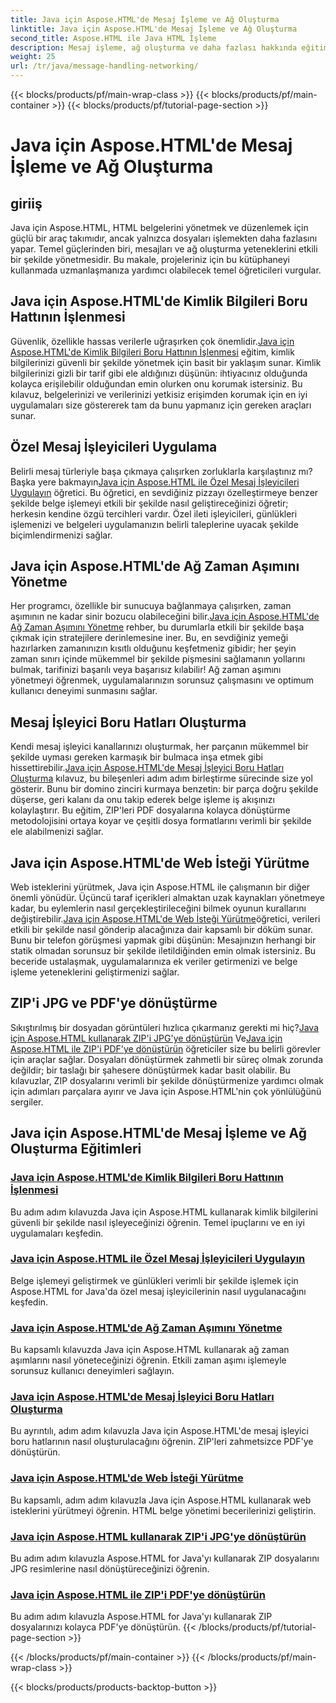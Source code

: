 ```yaml
---
title: Java için Aspose.HTML'de Mesaj İşleme ve Ağ Oluşturma
linktitle: Java için Aspose.HTML'de Mesaj İşleme ve Ağ Oluşturma
second_title: Aspose.HTML ile Java HTML İşleme
description: Mesaj işleme, ağ oluşturma ve daha fazlası hakkında eğitimlerle Java için Aspose.HTML'de ustalaşın. Belge işleme becerilerinizi geliştirin.
weight: 25
url: /tr/java/message-handling-networking/
---
```


{{< blocks/products/pf/main-wrap-class >}}
{{< blocks/products/pf/main-container >}}
{{< blocks/products/pf/tutorial-page-section >}}

# Java için Aspose.HTML'de Mesaj İşleme ve Ağ Oluşturma

## giriiş

Java için Aspose.HTML, HTML belgelerini yönetmek ve düzenlemek için güçlü bir araç takımıdır, ancak yalnızca dosyaları işlemekten daha fazlasını yapar. Temel güçlerinden biri, mesajları ve ağ oluşturma yeteneklerini etkili bir şekilde yönetmesidir. Bu makale, projeleriniz için bu kütüphaneyi kullanmada uzmanlaşmanıza yardımcı olabilecek temel öğreticileri vurgular.

## Java için Aspose.HTML'de Kimlik Bilgileri Boru Hattının İşlenmesi
 Güvenlik, özellikle hassas verilerle uğraşırken çok önemlidir.[Java için Aspose.HTML'de Kimlik Bilgileri Boru Hattının İşlenmesi](./credentials-pipeline/) eğitim, kimlik bilgilerinizi güvenli bir şekilde yönetmek için basit bir yaklaşım sunar. Kimlik bilgilerinizi gizli bir tarif gibi ele aldığınızı düşünün: ihtiyacınız olduğunda kolayca erişilebilir olduğundan emin olurken onu korumak istersiniz. Bu kılavuz, belgelerinizi ve verilerinizi yetkisiz erişimden korumak için en iyi uygulamaları size göstererek tam da bunu yapmanız için gereken araçları sunar.

## Özel Mesaj İşleyicileri Uygulama
 Belirli mesaj türleriyle başa çıkmaya çalışırken zorluklarla karşılaştınız mı? Başka yere bakmayın[Java için Aspose.HTML ile Özel Mesaj İşleyicileri Uygulayın](./custom-message-handler/) öğretici. Bu öğretici, en sevdiğiniz pizzayı özelleştirmeye benzer şekilde belge işlemeyi etkili bir şekilde nasıl geliştireceğinizi öğretir; herkesin kendine özgü tercihleri vardır. Özel ileti işleyicileri, günlükleri işlemenizi ve belgeleri uygulamanızın belirli taleplerine uyacak şekilde biçimlendirmenizi sağlar. 

## Java için Aspose.HTML'de Ağ Zaman Aşımını Yönetme
 Her programcı, özellikle bir sunucuya bağlanmaya çalışırken, zaman aşımının ne kadar sinir bozucu olabileceğini bilir.[Java için Aspose.HTML'de Ağ Zaman Aşımını Yönetme](./network-timeout/) rehber, bu durumlarla etkili bir şekilde başa çıkmak için stratejilere derinlemesine iner. Bu, en sevdiğiniz yemeği hazırlarken zamanınızın kısıtlı olduğunu keşfetmeniz gibidir; her şeyin zaman sınırı içinde mükemmel bir şekilde pişmesini sağlamanın yollarını bulmak, tarifinizi başarılı veya başarısız kılabilir! Ağ zaman aşımını yönetmeyi öğrenmek, uygulamalarınızın sorunsuz çalışmasını ve optimum kullanıcı deneyimi sunmasını sağlar.

## Mesaj İşleyici Boru Hatları Oluşturma
Kendi mesaj işleyici kanallarınızı oluşturmak, her parçanın mükemmel bir şekilde uyması gereken karmaşık bir bulmaca inşa etmek gibi hissettirebilir.[Java için Aspose.HTML'de Mesaj İşleyici Boru Hatları Oluşturma](./message-handler-pipeline/) kılavuz, bu bileşenleri adım adım birleştirme sürecinde size yol gösterir. Bunu bir domino zinciri kurmaya benzetin: bir parça doğru şekilde düşerse, geri kalanı da onu takip ederek belge işleme iş akışınızı kolaylaştırır. Bu eğitim, ZIP'leri PDF dosyalarına kolayca dönüştürme metodolojisini ortaya koyar ve çeşitli dosya formatlarını verimli bir şekilde ele alabilmenizi sağlar.

## Java için Aspose.HTML'de Web İsteği Yürütme
 Web isteklerini yürütmek, Java için Aspose.HTML ile çalışmanın bir diğer önemli yönüdür. Üçüncü taraf içerikleri almaktan uzak kaynakları yönetmeye kadar, bu eylemlerin nasıl gerçekleştirileceğini bilmek oyunun kurallarını değiştirebilir.[Java için Aspose.HTML'de Web İsteği Yürütme](./web-request-execution/)öğretici, verileri etkili bir şekilde nasıl gönderip alacağınıza dair kapsamlı bir döküm sunar. Bunu bir telefon görüşmesi yapmak gibi düşünün: Mesajınızın herhangi bir statik olmadan sorunsuz bir şekilde iletildiğinden emin olmak istersiniz. Bu beceride ustalaşmak, uygulamalarınıza ek veriler getirmenizi ve belge işleme yeteneklerini geliştirmenizi sağlar.

## ZIP'i JPG ve PDF'ye dönüştürme
 Sıkıştırılmış bir dosyadan görüntüleri hızlıca çıkarmanız gerekti mi hiç?[Java için Aspose.HTML kullanarak ZIP'i JPG'ye dönüştürün](./zip-to-jpg/) Ve[Java için Aspose.HTML ile ZIP'i PDF'ye dönüştürün](./zip-to-pdf/) öğreticiler size bu belirli görevler için araçlar sağlar. Dosyaları dönüştürmek zahmetli bir süreç olmak zorunda değildir; bir taslağı bir şahesere dönüştürmek kadar basit olabilir. Bu kılavuzlar, ZIP dosyalarını verimli bir şekilde dönüştürmenize yardımcı olmak için adımları parçalara ayırır ve Java için Aspose.HTML'nin çok yönlülüğünü sergiler.

## Java için Aspose.HTML'de Mesaj İşleme ve Ağ Oluşturma Eğitimleri
### [Java için Aspose.HTML'de Kimlik Bilgileri Boru Hattının İşlenmesi](./credentials-pipeline/)
Bu adım adım kılavuzda Java için Aspose.HTML kullanarak kimlik bilgilerini güvenli bir şekilde nasıl işleyeceğinizi öğrenin. Temel ipuçlarını ve en iyi uygulamaları keşfedin.
### [Java için Aspose.HTML ile Özel Mesaj İşleyicileri Uygulayın](./custom-message-handler/)
Belge işlemeyi geliştirmek ve günlükleri verimli bir şekilde işlemek için Aspose.HTML for Java'da özel mesaj işleyicilerinin nasıl uygulanacağını keşfedin.
### [Java için Aspose.HTML'de Ağ Zaman Aşımını Yönetme](./network-timeout/)
Bu kapsamlı kılavuzda Java için Aspose.HTML kullanarak ağ zaman aşımlarını nasıl yöneteceğinizi öğrenin. Etkili zaman aşımı işlemeyle sorunsuz kullanıcı deneyimleri sağlayın.
### [Java için Aspose.HTML'de Mesaj İşleyici Boru Hatları Oluşturma](./message-handler-pipeline/)
Bu ayrıntılı, adım adım kılavuzla Java için Aspose.HTML'de mesaj işleyici boru hatlarının nasıl oluşturulacağını öğrenin. ZIP'leri zahmetsizce PDF'ye dönüştürün.
### [Java için Aspose.HTML'de Web İsteği Yürütme](./web-request-execution/)
Bu kapsamlı, adım adım kılavuzla Java için Aspose.HTML kullanarak web isteklerini yürütmeyi öğrenin. HTML belge yönetimi becerilerinizi geliştirin.
### [Java için Aspose.HTML kullanarak ZIP'i JPG'ye dönüştürün](./zip-to-jpg/)
Bu adım adım kılavuzla Aspose.HTML for Java'yı kullanarak ZIP dosyalarını JPG resimlerine nasıl dönüştüreceğinizi öğrenin.
### [Java için Aspose.HTML ile ZIP'i PDF'ye dönüştürün](./zip-to-pdf/)
Bu adım adım kılavuzla Aspose.HTML for Java'yı kullanarak ZIP dosyalarınızı kolayca PDF'ye dönüştürün.
{{< /blocks/products/pf/tutorial-page-section >}}

{{< /blocks/products/pf/main-container >}}
{{< /blocks/products/pf/main-wrap-class >}}

{{< blocks/products/products-backtop-button >}}

